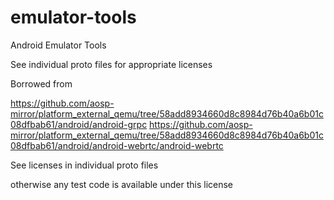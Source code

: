 # emulator-tools
Android Emulator Tools

See individual proto files for appropriate licenses

Borrowed from 

https://github.com/aosp-mirror/platform_external_qemu/tree/58add8934660d8c8984d76b40a6b01c08dfbab61/android/android-grpc
https://github.com/aosp-mirror/platform_external_qemu/tree/58add8934660d8c8984d76b40a6b01c08dfbab61/android/android-webrtc/android-webrtc

See licenses in individual proto files

otherwise any test code is available under this license
